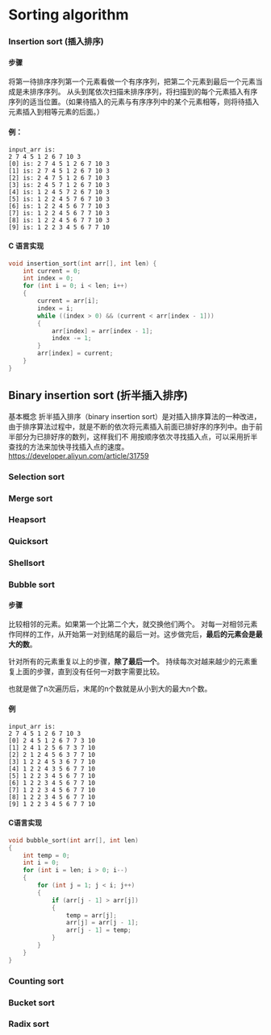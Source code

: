 # Sorting algorithm

### Insertion sort (插入排序)
#### 步骤
将第一待排序序列第一个元素看做一个有序序列，把第二个元素到最后一个元素当成是未排序序列。
从头到尾依次扫描未排序序列，将扫描到的每个元素插入有序序列的适当位置。（如果待插入的元素与有序序列中的某个元素相等，则将待插入元素插入到相等元素的后面。）

#### 例：
```
input_arr is:
2 7 4 5 1 2 6 7 10 3
[0] is: 2 7 4 5 1 2 6 7 10 3
[1] is: 2 7 4 5 1 2 6 7 10 3
[2] is: 2 4 7 5 1 2 6 7 10 3
[3] is: 2 4 5 7 1 2 6 7 10 3
[4] is: 1 2 4 5 7 2 6 7 10 3
[5] is: 1 2 2 4 5 7 6 7 10 3
[6] is: 1 2 2 4 5 6 7 7 10 3
[7] is: 1 2 2 4 5 6 7 7 10 3
[8] is: 1 2 2 4 5 6 7 7 10 3
[9] is: 1 2 2 3 4 5 6 7 7 10
```

#### C 语言实现
```c
void insertion_sort(int arr[], int len) {
    int current = 0;
    int index = 0;
    for (int i = 0; i < len; i++)
    {
        current = arr[i];
        index = i;
        while ((index > 0) && (current < arr[index - 1]))
        {
            arr[index] = arr[index - 1];
            index -= 1;
        }
        arr[index] = current;
    }
}
```
## Binary insertion sort (折半插入排序)
基本概念
折半插入排序（binary insertion sort）是对插入排序算法的一种改进，由于排序算法过程中，就是不断的依次将元素插入前面已排好序的序列中。由于前半部分为已排好序的数列，这样我们不 用按顺序依次寻找插入点，可以采用折半查找的方法来加快寻找插入点的速度。
https://developer.aliyun.com/article/31759


### Selection sort

### Merge sort
### Heapsort
### Quicksort
### Shellsort

### Bubble sort
#### 步骤
比较相邻的元素。如果第一个比第二个大，就交换他们两个。
对每一对相邻元素作同样的工作，从开始第一对到结尾的最后一对。这步做完后，**最后的元素会是最大的数**。

针对所有的元素重复以上的步骤，**除了最后一个**。
持续每次对越来越少的元素重复上面的步骤，直到没有任何一对数字需要比较。

也就是做了n次遍历后，末尾的n个数就是从小到大的最大n个数。

#### 例
```
input_arr is:
2 7 4 5 1 2 6 7 10 3
[0] 2 4 5 1 2 6 7 7 3 10
[1] 2 4 1 2 5 6 7 3 7 10
[2] 2 1 2 4 5 6 3 7 7 10
[3] 1 2 2 4 5 3 6 7 7 10
[4] 1 2 2 4 3 5 6 7 7 10
[5] 1 2 2 3 4 5 6 7 7 10
[6] 1 2 2 3 4 5 6 7 7 10
[7] 1 2 2 3 4 5 6 7 7 10
[8] 1 2 2 3 4 5 6 7 7 10
[9] 1 2 2 3 4 5 6 7 7 10
```
#### C语言实现
```c
void bubble_sort(int arr[], int len)
{
    int temp = 0;
    int i = 0;
    for (int i = len; i > 0; i--)
    {
        for (int j = 1; j < i; j++)
        {
            if (arr[j - 1] > arr[j])
            {
                temp = arr[j];
                arr[j] = arr[j - 1];
                arr[j - 1] = temp;
            }
        }
    }
}
```

### Counting sort
### Bucket sort
### Radix sort

